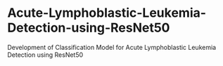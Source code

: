 # Acute-Lymphoblastic-Leukemia-Detection-using-ResNet50
Development of Classification Model for Acute Lymphoblastic Leukemia Detection using ResNet50 
